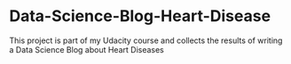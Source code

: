 # Data-Science-Blog-Heart-Disease
This project is part of my Udacity course and collects the results of writing a Data Science Blog about Heart Diseases
